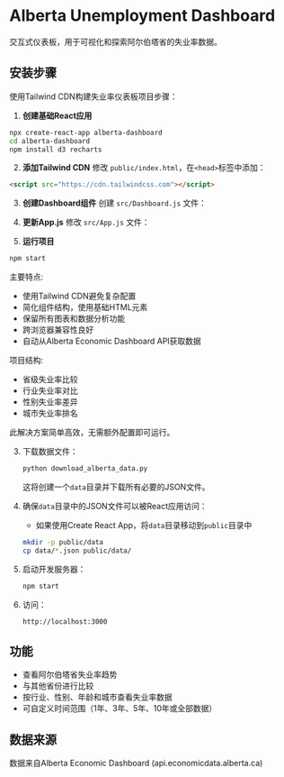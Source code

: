 # Alberta Unemployment Dashboard

交互式仪表板，用于可视化和探索阿尔伯塔省的失业率数据。

## 安装步骤

使用Tailwind CDN构建失业率仪表板项目步骤：

1. **创建基础React应用**
```bash
npx create-react-app alberta-dashboard
cd alberta-dashboard
npm install d3 recharts
```

2. **添加Tailwind CDN**
修改 `public/index.html`，在`<head>`标签中添加：
```html
<script src="https://cdn.tailwindcss.com"></script>
```

3. **创建Dashboard组件**
创建 `src/Dashboard.js` 文件：

4. **更新App.js**
修改 `src/App.js` 文件：



5. **运行项目**
```bash
npm start
```

主要特点:
- 使用Tailwind CDN避免复杂配置
- 简化组件结构，使用基础HTML元素
- 保留所有图表和数据分析功能
- 跨浏览器兼容性良好
- 自动从Alberta Economic Dashboard API获取数据

项目结构:
- 省级失业率比较
- 行业失业率对比
- 性别失业率差异
- 城市失业率排名

此解决方案简单高效，无需额外配置即可运行。

3. 下载数据文件：
   ```bash
   python download_alberta_data.py
   ```
   这将创建一个`data`目录并下载所有必要的JSON文件。

4. 确保`data`目录中的JSON文件可以被React应用访问：
   - 如果使用Create React App，将`data`目录移动到`public`目录中
   ```bash
   mkdir -p public/data
   cp data/*.json public/data/
   ```

5. 启动开发服务器：
   ```bash
   npm start
   ```

6. 访问：
   ```
   http://localhost:3000
   ```

## 功能

- 查看阿尔伯塔省失业率趋势
- 与其他省份进行比较
- 按行业、性别、年龄和城市查看失业率数据
- 可自定义时间范围（1年、3年、5年、10年或全部数据）

## 数据来源

数据来自Alberta Economic Dashboard (api.economicdata.alberta.ca)
